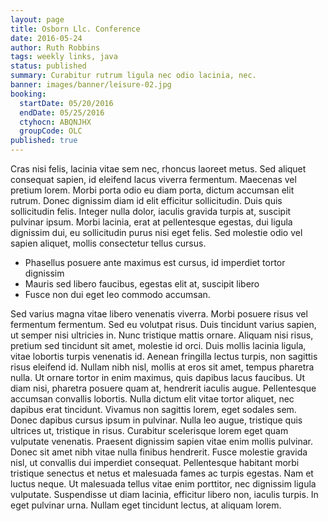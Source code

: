 ```yaml
---
layout: page
title: Osborn Llc. Conference
date: 2016-05-24
author: Ruth Robbins
tags: weekly links, java
status: published
summary: Curabitur rutrum ligula nec odio lacinia, nec.
banner: images/banner/leisure-02.jpg
booking:
  startDate: 05/20/2016
  endDate: 05/25/2016
  ctyhocn: ABQNJHX
  groupCode: OLC
published: true
---
```

Cras nisi felis, lacinia vitae sem nec, rhoncus laoreet metus. Sed aliquet consequat sapien, id eleifend lacus viverra fermentum. Maecenas vel pretium lorem. Morbi porta odio eu diam porta, dictum accumsan elit rutrum. Donec dignissim diam id elit efficitur sollicitudin. Duis quis sollicitudin felis. Integer nulla dolor, iaculis gravida turpis at, suscipit pulvinar ipsum. Morbi lacinia, erat at pellentesque egestas, dui ligula dignissim dui, eu sollicitudin purus nisi eget felis. Sed molestie odio vel sapien aliquet, mollis consectetur tellus cursus.

* Phasellus posuere ante maximus est cursus, id imperdiet tortor dignissim
* Mauris sed libero faucibus, egestas elit at, suscipit libero
* Fusce non dui eget leo commodo accumsan.

Sed varius magna vitae libero venenatis viverra. Morbi posuere risus vel fermentum fermentum. Sed eu volutpat risus. Duis tincidunt varius sapien, ut semper nisi ultricies in. Nunc tristique mattis ornare. Aliquam nisi risus, pretium sed tincidunt sit amet, molestie id orci. Duis mollis lacinia ligula, vitae lobortis turpis venenatis id. Aenean fringilla lectus turpis, non sagittis risus eleifend id. Nullam nibh nisl, mollis at eros sit amet, tempus pharetra nulla. Ut ornare tortor in enim maximus, quis dapibus lacus faucibus. Ut diam nisi, pharetra posuere quam at, hendrerit iaculis augue. Pellentesque accumsan convallis lobortis. Nulla dictum elit vitae tortor aliquet, nec dapibus erat tincidunt. Vivamus non sagittis lorem, eget sodales sem. Donec dapibus cursus ipsum in pulvinar.
Nulla leo augue, tristique quis ultrices ut, tristique in risus. Curabitur scelerisque lorem eget quam vulputate venenatis. Praesent dignissim sapien vitae enim mollis pulvinar. Donec sit amet nibh vitae nulla finibus hendrerit. Fusce molestie gravida nisl, ut convallis dui imperdiet consequat. Pellentesque habitant morbi tristique senectus et netus et malesuada fames ac turpis egestas. Nam et luctus neque. Ut malesuada tellus vitae enim porttitor, nec dignissim ligula vulputate. Suspendisse ut diam lacinia, efficitur libero non, iaculis turpis. In eget pulvinar urna. Nullam eget tincidunt lectus, at aliquam lorem.
